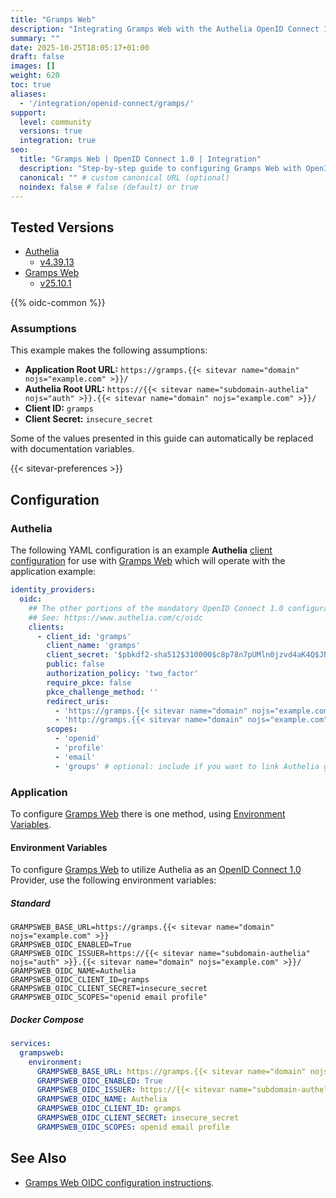 ```yaml
---
title: "Gramps Web"
description: "Integrating Gramps Web with the Authelia OpenID Connect 1.0 Provider."
summary: ""
date: 2025-10-25T18:05:17+01:00
draft: false
images: []
weight: 620
toc: true
aliases:
  - '/integration/openid-connect/gramps/'
support:
  level: community
  versions: true
  integration: true
seo:
  title: "Gramps Web | OpenID Connect 1.0 | Integration"
  description: "Step-by-step guide to configuring Gramps Web with OpenID Connect 1.0 for secure SSO. Enhance your login flow using Authelia’s modern identity management."
  canonical: "" # custom canonical URL (optional)
  noindex: false # false (default) or true
---
```


## Tested Versions

- [Authelia]
  - [v4.39.13](https://github.com/authelia/authelia/releases/tag/v4.39.13)
- [Gramps Web]
  - [v25.10.1](https://github.com/gramps-project/gramps-web/releases/tag/v25.10.1)

{{% oidc-common %}}

### Assumptions

This example makes the following assumptions:

- __Application Root URL:__ `https://gramps.{{< sitevar name="domain" nojs="example.com" >}}/`
- __Authelia Root URL:__ `https://{{< sitevar name="subdomain-authelia" nojs="auth" >}}.{{< sitevar name="domain" nojs="example.com" >}}/`
- __Client ID:__ `gramps`
- __Client Secret:__ `insecure_secret`

Some of the values presented in this guide can automatically be replaced with documentation variables.

{{< sitevar-preferences >}}

## Configuration

### Authelia

The following YAML configuration is an example __Authelia__ [client configuration] for use with [Gramps Web] which will
operate with the application example:

```yaml {title="configuration.yml"}
identity_providers:
  oidc:
    ## The other portions of the mandatory OpenID Connect 1.0 configuration go here.
    ## See: https://www.authelia.com/c/oidc
    clients:
      - client_id: 'gramps'
        client_name: 'gramps'
        client_secret: '$pbkdf2-sha512$310000$c8p78n7pUMln0jzvd4aK4Q$JNRBzwAo0ek5qKn50cFzzvE9RXV88h1wJn5KGiHrD0YKtZaR/nCb2CJPOsKaPK0hjf.9yHxzQGZziziccp6Yng'  # The digest of 'insecure_secret'.
        public: false
        authorization_policy: 'two_factor'
        require_pkce: false
        pkce_challenge_method: ''
        redirect_uris:
          - 'https://gramps.{{< sitevar name="domain" nojs="example.com" >}}/api/oidc/callback/*'
          - 'http://gramps.{{< sitevar name="domain" nojs="example.com" >}}/api/oidc/callback/?provider=custom'
        scopes:
          - 'openid'
          - 'profile'
          - 'email'
          - 'groups' # optional: include if you want to link Authelia groups to Gramps roles
```

### Application

To configure [Gramps Web] there is one method, using [Environment Variables](#environment-variables).

#### Environment Variables

To configure [Gramps Web] to utilize Authelia as an [OpenID Connect 1.0] Provider, use the following environment
variables:

##### Standard

```shell {title=".env"}
GRAMPSWEB_BASE_URL=https://gramps.{{< sitevar name="domain" nojs="example.com" >}}
GRAMPSWEB_OIDC_ENABLED=True
GRAMPSWEB_OIDC_ISSUER=https://{{< sitevar name="subdomain-authelia" nojs="auth" >}}.{{< sitevar name="domain" nojs="example.com" >}}/
GRAMPSWEB_OIDC_NAME=Authelia
GRAMPSWEB_OIDC_CLIENT_ID=gramps
GRAMPSWEB_OIDC_CLIENT_SECRET=insecure_secret
GRAMPSWEB_OIDC_SCOPES="openid email profile"
```

##### Docker Compose

```yaml {title="compose.yml"}
services:
  grampsweb:
    environment:
      GRAMPSWEB_BASE_URL: https://gramps.{{< sitevar name="domain" nojs="example.com" >}}
      GRAMPSWEB_OIDC_ENABLED: True
      GRAMPSWEB_OIDC_ISSUER: https://{{< sitevar name="subdomain-authelia" nojs="auth" >}}.{{< sitevar name="domain" nojs="example.com" >}}/
      GRAMPSWEB_OIDC_NAME: Authelia
      GRAMPSWEB_OIDC_CLIENT_ID: gramps
      GRAMPSWEB_OIDC_CLIENT_SECRET: insecure_secret
      GRAMPSWEB_OIDC_SCOPES: openid email profile
```

## See Also

- [Gramps Web OIDC configuration instructions](https://www.grampsweb.org/install_setup/oidc/).

[Gramps Web]: https://www.grampsweb.org/
[Authelia]: https://www.authelia.com
[OpenID Connect 1.0]: ../../introduction.md
[client configuration]: ../../../../configuration/identity-providers/openid-connect/clients.md
